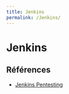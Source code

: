 ```yaml
---
title: Jenkins
permalink: /Jenkins/
---
```


# Jenkins

## Références

- [Jenkins Pentesting](https://github.com/gquere/pwn_jenkins)
